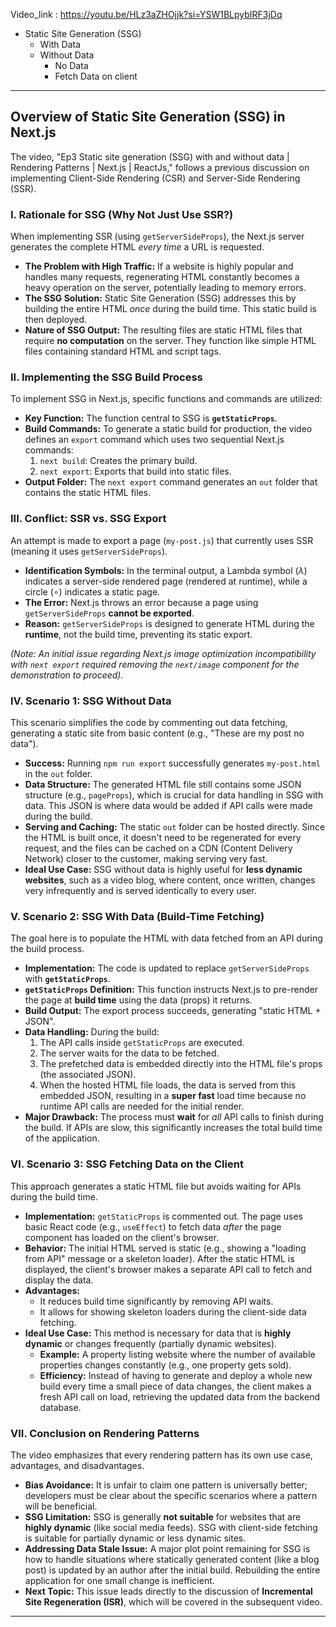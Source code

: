 Video_link : https://youtu.be/HLz3aZHOjjk?si=YSW1BLpybIRF3jDq

- Static Site Generation (SSG)
	- With Data
	- Without Data
		- No Data
		- Fetch Data on client

--------------------------------------------------------------------------
## Overview of Static Site Generation (SSG) in Next.js

The video, "Ep3 Static site generation (SSG) with and without data | Rendering Patterns | Next.js | ReactJs," follows a previous discussion on implementing Client-Side Rendering (CSR) and Server-Side Rendering (SSR).

### I. Rationale for SSG (Why Not Just Use SSR?)

When implementing SSR (using `getServerSideProps`), the Next.js server generates the complete HTML _every time_ a URL is requested.

- **The Problem with High Traffic:** If a website is highly popular and handles many requests, regenerating HTML constantly becomes a heavy operation on the server, potentially leading to memory errors.
- **The SSG Solution:** Static Site Generation (SSG) addresses this by building the entire HTML _once_ during the build time. This static build is then deployed.
- **Nature of SSG Output:** The resulting files are static HTML files that require **no computation** on the server. They function like simple HTML files containing standard HTML and script tags.

### II. Implementing the SSG Build Process

To implement SSG in Next.js, specific functions and commands are utilized:

- **Key Function:** The function central to SSG is **`getStaticProps`**.
- **Build Commands:** To generate a static build for production, the video defines an `export` command which uses two sequential Next.js commands:
    1. `next build`: Creates the primary build.
    2. `next export`: Exports that build into static files.
- **Output Folder:** The `next export` command generates an `out` folder that contains the static HTML files.

### III. Conflict: SSR vs. SSG Export

An attempt is made to export a page (`my-post.js`) that currently uses SSR (meaning it uses `getServerSideProps`).

- **Identification Symbols:** In the terminal output, a Lambda symbol ($\lambda$) indicates a server-side rendered page (rendered at runtime), while a circle ($\circ$) indicates a static page.
- **The Error:** Next.js throws an error because a page using `getServerSideProps` **cannot be exported**.
- **Reason:** `getServerSideProps` is designed to generate HTML during the **runtime**, not the build time, preventing its static export.

_(Note: An initial issue regarding Next.js image optimization incompatibility with `next export` required removing the `next/image` component for the demonstration to proceed)._ 

### IV. Scenario 1: SSG Without Data

This scenario simplifies the code by commenting out data fetching, generating a static site from basic content (e.g., "These are my post no data").

- **Success:** Running `npm run export` successfully generates `my-post.html` in the `out` folder.
- **Data Structure:** The generated HTML file still contains some JSON structure (e.g., `pageProps`), which is crucial for data handling in SSG with data. This JSON is where data would be added if API calls were made during the build.
- **Serving and Caching:** The static `out` folder can be hosted directly. Since the HTML is built once, it doesn't need to be regenerated for every request, and the files can be cached on a CDN (Content Delivery Network) closer to the customer, making serving very fast.
- **Ideal Use Case:** SSG without data is highly useful for **less dynamic websites**, such as a video blog, where content, once written, changes very infrequently and is served identically to every user.

### V. Scenario 2: SSG With Data (Build-Time Fetching)

The goal here is to populate the HTML with data fetched from an API during the build process.

- **Implementation:** The code is updated to replace `getServerSideProps` with **`getStaticProps`**.
- **`getStaticProps` Definition:** This function instructs Next.js to pre-render the page at **build time** using the data (props) it returns.
- **Build Output:** The export process succeeds, generating "static HTML + JSON".
- **Data Handling:** During the build:
    1. The API calls inside `getStaticProps` are executed.
    2. The server waits for the data to be fetched.
    3. The prefetched data is embedded directly into the HTML file's props (the associated JSON).
    4. When the hosted HTML file loads, the data is served from this embedded JSON, resulting in a **super fast** load time because no runtime API calls are needed for the initial render.
- **Major Drawback:** The process must **wait** for _all_ API calls to finish during the build. If APIs are slow, this significantly increases the total build time of the application.

### VI. Scenario 3: SSG Fetching Data on the Client

This approach generates a static HTML file but avoids waiting for APIs during the build time.

- **Implementation:** `getStaticProps` is commented out. The page uses basic React code (e.g., `useEffect`) to fetch data _after_ the page component has loaded on the client's browser.
- **Behavior:** The initial HTML served is static (e.g., showing a "loading from API" message or a skeleton loader). After the static HTML is displayed, the client's browser makes a separate API call to fetch and display the data.
- **Advantages:**
    - It reduces build time significantly by removing API waits.
    - It allows for showing skeleton loaders during the client-side data fetching.
- **Ideal Use Case:** This method is necessary for data that is **highly dynamic** or changes frequently (partially dynamic websites).
    - **Example:** A property listing website where the number of available properties changes constantly (e.g., one property gets sold).
    - **Efficiency:** Instead of having to generate and deploy a whole new build every time a small piece of data changes, the client makes a fresh API call on load, retrieving the updated data from the backend database.

### VII. Conclusion on Rendering Patterns

The video emphasizes that every rendering pattern has its own use case, advantages, and disadvantages.

- **Bias Avoidance:** It is unfair to claim one pattern is universally better; developers must be clear about the specific scenarios where a pattern will be beneficial.
- **SSG Limitation:** SSG is generally **not suitable** for websites that are **highly dynamic** (like social media feeds). SSG with client-side fetching is suitable for partially dynamic or less dynamic sites.
- **Addressing Data Stale Issue:** A major plot point remaining for SSG is how to handle situations where statically generated content (like a blog post) is updated by an author after the initial build. Rebuilding the entire application for one small change is inefficient.
- **Next Topic:** This issue leads directly to the discussion of **Incremental Site Regeneration (ISR)**, which will be covered in the subsequent video.

--------------------------------------------------------------------------


